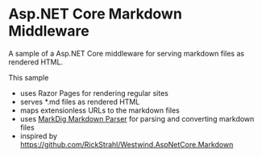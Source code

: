 # Asp.NET Core Markdown Middleware

A sample of a Asp.NET Core middleware for serving markdown files as rendered HTML.

This sample
- uses Razor Pages for rendering regular sites
- serves *.md files as rendered HTML
- maps extensionless URLs to the markdown files
- uses [MarkDig Markdown Parser](https://github.com/lunet-io/markdig) for parsing and converting markdown files
- inspired by https://github.com/RickStrahl/Westwind.AspNetCore.Markdown
